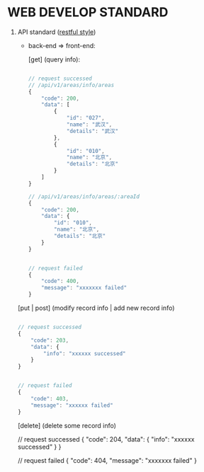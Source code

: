 # WEB DEVELOP STANDARD


1. API standard ([restful style](http://www.ruanyifeng.com/blog/2014/05/restful_api.html))
    
    * back-end => front-end:
        
        [get] (query info): 

        ```js
        
        // request successed
        // /api/v1/areas/info/areas
        {
            "code": 200,
            "data": [
                {
                    "id": "027",
                    "name": "武汉",
                    "details": "武汉"
                },
                {
                    "id": "010",
                    "name": "北京",
                    "details": "北京"
                }
            ]
        }

        // /api/v1/areas/info/areas/:areaId
        {
            "code": 200,
            "data": {
                "id": "010",
                "name": "北京",
                "details": "北京"
            }
        }

        
        // request failed
        {
            "code": 400,
            "message": "xxxxxxx failed"
        }

        ```



    [put | post] (modify record info | add new record info)

    ```js

    // request successed
    {
        "code": 203,
        "data": {
            "info": "xxxxxx successed"
        }
    }

    
    // request failed
    {
        "code": 403,
        "message": "xxxxxx failed"
    }

    ```



    [delete] (delete some record info)

    // request successed
    {
        "code": 204,
        "data": {
            "info": "xxxxxx successed"
        }
    }


    // request failed
    {
        "code": 404,
        "message": "xxxxxxx failed"
    }
    
    ```
   


